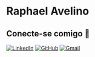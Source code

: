 # Raphael Avelino

## Conecte-se comigo 📧

[![LinkedIn](https://img.shields.io/badge/LinkedIn-0077B5?style=for-the-badge&logo=linkedin&logoColor=white)](https://www.linkedin.com/in/raphael-avelino/)     [![GitHub](https://img.shields.io/badge/GitHub-100000?style=for-the-badge&logo=github&logoColor=white)](https://github.com/raphaelcst) [![Gmail](https://img.shields.io/badge/Gmail-333333?style=for-the-badge&logo=gmail&logoColor=red)](mailto:raphael.avelino.ti@gmail.com)



